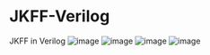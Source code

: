 # JKFF-Verilog
JKFF in Verilog
![image](https://user-images.githubusercontent.com/78019581/196768140-7b87e7ae-0533-4295-ba5f-85675bac3395.png)
![image](https://user-images.githubusercontent.com/78019581/196768226-c42a3730-51bf-405d-81ee-ff9b98777cea.png)
![image](https://user-images.githubusercontent.com/78019581/196768285-ac220185-1186-4844-a0c5-260d687be884.png)
![image](https://user-images.githubusercontent.com/78019581/196768322-8053b6e2-67a6-4343-9375-1d3a7820707f.png)
